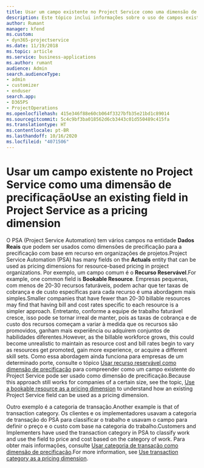 ```yaml
---
title: Usar um campo existente no Project Service como uma dimensão de precificação
description: Este tópico inclui informações sobre o uso de campos existentes do Project Service como dimensões de precificação.
author: Rumant
manager: kfend
ms.custom:
- dyn365-projectservice
ms.date: 11/19/2018
ms.topic: article
ms.service: business-applications
ms.author: rumant
audience: Admin
search.audienceType:
- admin
- customizer
- enduser
search.app:
- D365PS
- ProjectOperations
ms.openlocfilehash: 415e346f88e60cb064f3327bfb35e21bd1c89014
ms.sourcegitcommit: 5c4c9bf3ba018562d6cb3443c01d550489c415fa
ms.translationtype: HT
ms.contentlocale: pt-BR
ms.lasthandoff: 10/16/2020
ms.locfileid: "4071506"
---
```

# <a name="use-an-existing-field-in-project-service-as-a-pricing-dimension"></a><span data-ttu-id="fc0c6-103">Usar um campo existente no Project Service como uma dimensão de precificação</span><span class="sxs-lookup"><span data-stu-id="fc0c6-103">Use an existing field in Project Service as a pricing dimension</span></span>

<span data-ttu-id="fc0c6-104">O PSA (Project Service Automation) tem vários campos na entidade **Dados Reais** que podem ser usados como dimensões de precificação para a precificação com base em recurso em organizações de projetos.</span><span class="sxs-lookup"><span data-stu-id="fc0c6-104">Project Service Automation (PSA) has many fields on the **Actuals** entity that can be used as pricing dimensions for resource-based pricing in project organizations.</span></span> <span data-ttu-id="fc0c6-105">Por exemplo, um campo comum é o **Recurso Reservável**.</span><span class="sxs-lookup"><span data-stu-id="fc0c6-105">For example, one common field is **Bookable Resource**.</span></span> <span data-ttu-id="fc0c6-106">Empresas pequenas, com menos de 20-30 recursos faturáveis, podem achar que ter taxas de cobrança e de custo específicas para cada recurso é uma abordagem mais simples.</span><span class="sxs-lookup"><span data-stu-id="fc0c6-106">Smaller companies that have fewer than 20-30 billable resources may find that having bill and cost rates specific to each resource is a simpler approach.</span></span> <span data-ttu-id="fc0c6-107">Entretanto, conforme a equipe de trabalho faturável cresce, isso pode se tornar irreal de manter, pois as taxas de cobrança e de custo dos recursos começam a variar à medida que os recursos são promovidos, ganham mais experiência ou adquirem conjuntos de habilidades diferentes.</span><span class="sxs-lookup"><span data-stu-id="fc0c6-107">However, as the billable workforce grows, this could become unrealistic to maintain as resource cost and bill rates begin to vary as resources get promoted, gain more experience, or acquire a different skill sets.</span></span> <span data-ttu-id="fc0c6-108">Como essa abordagem ainda funciona para empresas de um determinado porte, consulte o tópico [Usar recurso reservável como dimensão de precificação](bookable-resource-pricing-dimension.md) para compreender como um campo existente do Project Service pode ser usado como dimensão de precificação.</span><span class="sxs-lookup"><span data-stu-id="fc0c6-108">Because this approach still works for companies of a certain size, see the topic, [Use a bookable resource as a pricing dimension](bookable-resource-pricing-dimension.md) to understand how an existing Project Service field can be used as a pricing dimension.</span></span>

<span data-ttu-id="fc0c6-109">Outro exemplo é a categoria de transação.</span><span class="sxs-lookup"><span data-stu-id="fc0c6-109">Another example is that of transaction category.</span></span> <span data-ttu-id="fc0c6-110">Os clientes e os implementadores usavam a categoria de transação do PSA para classificar o trabalho e usavam o campo para definir o preço e o custo com base na categoria do trabalho.</span><span class="sxs-lookup"><span data-stu-id="fc0c6-110">Customers and Implementers have used the transaction category in PSA to classify work and use the field to price and cost based on the category of work.</span></span> <span data-ttu-id="fc0c6-111">Para obter mais informações, consulte [Usar categoria de transação como dimensão de precificação](transaction-category-pricing-dimension.md).</span><span class="sxs-lookup"><span data-stu-id="fc0c6-111">For more information, see [Use transaction category as a pricing dimension](transaction-category-pricing-dimension.md).</span></span>
